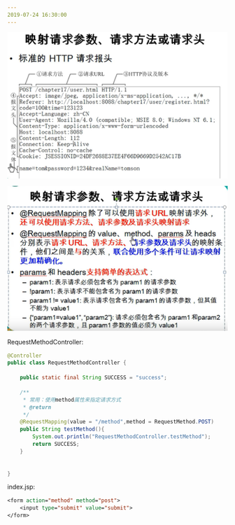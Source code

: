 ```yaml
---
2019-07-24 16:30:00
---
```


![1563957002969](图/1563957002969.png)





![1563957024476](图/1563957024476.png)



RequestMethodController:

```java
@Controller
public class RequestMethodController {

    public static final String SUCCESS = "success";

    /**
     * 常用：使用method属性来指定请求方式
     * @return
     */
    @RequestMapping(value = "/method",method = RequestMethod.POST)
    public String testMethod(){
        System.out.println("RequestMethodController.testMethod");
        return SUCCESS;
    }


}
```



index.jsp:

```jsp
<form action="method" method="post">
    <input type="submit" value="submit">
</form>
```

